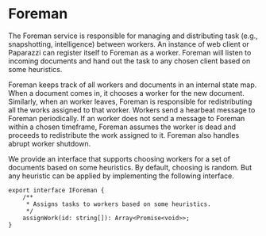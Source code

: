 # Foreman

The Foreman service is responsible for managing and distributing task (e.g., snapshotting, intelligence) between workers. An instance of web client or Paparazzi can register itself to Foreman as a worker. Foreman will listen to incoming documents and hand out the task to any chosen client based on some heuristics.

Foreman keeps track of all workers and documents in an internal state map. When a document comes in, it chooses a worker for the new document. Similarly, when an worker leaves, Foreman is responsible for redistributing all the works assigned to that worker. Workers send a hearbeat message to Foreman periodically. If an worker does not send a message to Foreman within a chosen timeframe, Foreman assumes the worker is dead and proceeds to redistribute the work assigned to it. Foreman also handles abrupt worker shutdown.

We provide an interface that supports choosing workers for a set of documents based on some heuristics. By default, choosing is random. But any heuristic can be applied by implementing the following interface.

```
export interface IForeman {
    /**
     * Assigns tasks to workers based on some heuristics.
     */
    assignWork(id: string[]): Array<Promise<void>>;
}
```
